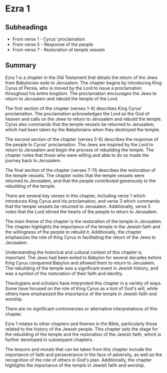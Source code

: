 # Ezra 1

## Subheadings

* From verse 1 - Cyrus' proclamation
* From verse 5 - Response of the people
* From verse 7 - Restoration of temple vessels

## Summary

Ezra 1 is a chapter in the Old Testament that details the return of the Jews from Babylonian exile to Jerusalem. The chapter begins by introducing King Cyrus of Persia, who is moved by the Lord to issue a proclamation throughout his entire kingdom. The proclamation encourages the Jews to return to Jerusalem and rebuild the temple of the Lord. 

The first section of the chapter (verses 1-4) describes King Cyrus' proclamation. The proclamation acknowledges the Lord as the God of heaven and calls on the Jews to return to Jerusalem and rebuild the temple. Cyrus also commands that the temple vessels be returned to Jerusalem, which had been taken by the Babylonians when they destroyed the temple. 

The second section of the chapter (verses 5-6) describes the response of the people to Cyrus' proclamation. The Jews are inspired by the Lord to return to Jerusalem and begin the process of rebuilding the temple. The chapter notes that those who were willing and able to do so made the journey back to Jerusalem. 

The final section of the chapter (verses 7-11) describes the restoration of the temple vessels. The chapter notes that the temple vessels were returned to Jerusalem, and that the people contributed generously to the rebuilding of the temple. 

There are several key verses in this chapter, including verse 1 which introduces King Cyrus and his proclamation, and verse 3 which commands that the temple vessels be returned to Jerusalem. Additionally, verse 5 notes that the Lord stirred the hearts of the people to return to Jerusalem. 

The main theme of the chapter is the restoration of the temple in Jerusalem. The chapter highlights the importance of the temple in the Jewish faith and the willingness of the people to rebuild it. Additionally, the chapter emphasizes the role of King Cyrus in facilitating the return of the Jews to Jerusalem. 

Understanding the historical and cultural context of this chapter is important. The Jews had been exiled to Babylon for several decades before King Cyrus conquered Babylon and allowed them to return to Jerusalem. The rebuilding of the temple was a significant event in Jewish history, and was a symbol of the restoration of their faith and identity. 

Theologians and scholars have interpreted this chapter in a variety of ways. Some have focused on the role of King Cyrus as a tool of God's will, while others have emphasized the importance of the temple in Jewish faith and worship. 

There are no significant controversies or alternative interpretations of this chapter. 

Ezra 1 relates to other chapters and themes in the Bible, particularly those related to the history of the Jewish people. This chapter sets the stage for the rebuilding of the temple and the restoration of the Jewish faith, which is further developed in subsequent chapters. 

The lessons and morals that can be taken from this chapter include the importance of faith and perseverance in the face of adversity, as well as the recognition of the role of others in God's plan. Additionally, the chapter highlights the importance of the temple in Jewish faith and worship.